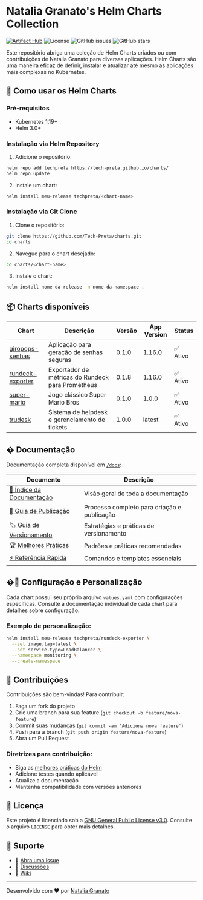# Natalia Granato's Helm Charts Collection

[![Artifact Hub](https://img.shields.io/endpoint?url=https://artifacthub.io/badge/repository/techpreta)](https://artifacthub.io/packages/search?repo=techpreta)
![License](https://img.shields.io/github/license/Tech-Preta/charts)
![GitHub issues](https://img.shields.io/github/issues/Tech-Preta/charts)
![GitHub stars](https://img.shields.io/github/stars/Tech-Preta/charts)

Este repositório abriga uma coleção de Helm Charts criados ou com contribuições de Natalia Granato para diversas aplicações. Helm Charts são uma maneira eficaz de definir, instalar e atualizar até mesmo as aplicações mais complexas no Kubernetes.

## 🚀 Como usar os Helm Charts

### Pré-requisitos
- Kubernetes 1.19+
- Helm 3.0+

### Instalação via Helm Repository

1. Adicione o repositório:
```bash
helm repo add techpreta https://tech-preta.github.io/charts/
helm repo update
```

2. Instale um chart:
```bash
helm install meu-release techpreta/<chart-name>
```

### Instalação via Git Clone

1. Clone o repositório:
```bash
git clone https://github.com/Tech-Preta/charts.git
cd charts
```

2. Navegue para o chart desejado:
```bash
cd charts/<chart-name>
```

3. Instale o chart:
```bash
helm install nome-da-release -n nome-da-namespace .
```

## 📦 Charts disponíveis

| Chart | Descrição | Versão | App Version | Status |
|-------|-----------|---------|-------------|---------|
| [giropops-senhas](./charts/giropops-senhas/) | Aplicação para geração de senhas seguras | 0.1.0 | 1.16.0 | ✅ Ativo |
| [rundeck-exporter](./charts/rundeck-exporter/) | Exportador de métricas do Rundeck para Prometheus | 0.1.8 | 1.16.0 | ✅ Ativo |
| [super-mario](./charts/super-mario/) | Jogo clássico Super Mario Bros | 0.1.0 | 1.0.0 | ✅ Ativo |
| [trudesk](./charts/trudesk/) | Sistema de helpdesk e gerenciamento de tickets | 1.0.0 | latest | ✅ Ativo |

## � Documentação

Documentação completa disponível em [`/docs`](./docs/):

| Documento | Descrição |
|-----------|-----------|
| [📖 Índice da Documentação](./docs/README.md) | Visão geral de toda a documentação |
| [🚀 Guia de Publicação](./docs/helm-publishing-guide.md) | Processo completo para criação e publicação |
| [🏷️ Guia de Versionamento](./docs/versioning-guide.md) | Estratégias e práticas de versionamento |
| [🏆 Melhores Práticas](./docs/best-practices.md) | Padrões e práticas recomendadas |
| [⚡ Referência Rápida](./docs/quick-reference.md) | Comandos e templates essenciais |

## �🔧 Configuração e Personalização

Cada chart possui seu próprio arquivo `values.yaml` com configurações específicas. Consulte a documentação individual de cada chart para detalhes sobre configuração.

### Exemplo de personalização:
```bash
helm install meu-release techpreta/rundeck-exporter \
  --set image.tag=latest \
  --set service.type=LoadBalancer \
  --namespace monitoring \
  --create-namespace
```

## 🐛 Contribuições

Contribuições são bem-vindas! Para contribuir:

1. Faça um fork do projeto
2. Crie uma branch para sua feature (`git checkout -b feature/nova-feature`)
3. Commit suas mudanças (`git commit -am 'Adiciona nova feature'`)
4. Push para a branch (`git push origin feature/nova-feature`)
5. Abra um Pull Request

### Diretrizes para contribuição:
- Siga as [melhores práticas do Helm](https://helm.sh/docs/chart_best_practices/)
- Adicione testes quando aplicável
- Atualize a documentação
- Mantenha compatibilidade com versões anteriores

## 📄 Licença

Este projeto é licenciado sob a [GNU General Public License v3.0](./LICENSE). Consulte o arquivo `LICENSE` para obter mais detalhes.

## 🤝 Suporte

- 📧 [Abra uma issue](https://github.com/Tech-Preta/charts/issues/new)
- 💬 [Discussões](https://github.com/Tech-Preta/charts/discussions)
- 📖 [Wiki](https://github.com/Tech-Preta/charts/wiki)

---

Desenvolvido com ❤️ por [Natalia Granato](https://github.com/Tech-Preta)
